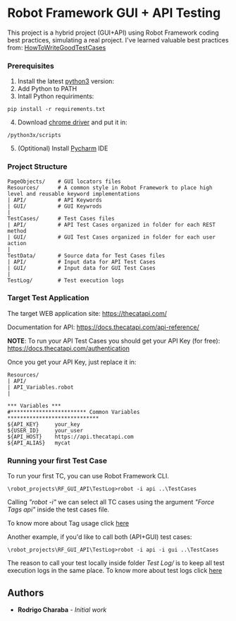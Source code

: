 # Robot Framework GUI + API Testing

This project is a hybrid project (GUI+API) using Robot Framework coding best practices, simulating a real project. I've learned valuable best practices from: [HowToWriteGoodTestCases](https://github.com/robotframework/HowToWriteGoodTestCases/blob/master/HowToWriteGoodTestCases.rst)

### Prerequisites

1. Install the latest [python3](https://www.python.org/downloads/windows/) version:
2. Add Python to PATH
3. Intall Python requiriments:
```
pip install -r requirements.txt
```
4. Download [chrome driver](https://chromedriver.chromium.org/downloads) and put it in: 
```
/python3x/scripts
```
5. (Optitional) Install [Pycharm](https://www.jetbrains.com/pt-br/pycharm/download/#section=windows) IDE

### Project Structure
```
PageObjects/    # GUI locators files
Resources/      # A common style in Robot Framework to place high level and reusable keyword implementations
| API/          # API Keywords
| GUI/          # GUI Keywrods
|
TestCases/      # Test Cases files
| API/          # API Test Cases organized in folder for each REST method
| GUI/          # GUI Test Cases organized in folder for each user action
|
TestData/       # Source data for Test Cases files
| API/          # Input data for API Test Cases
| GUI/          # Input data for GUI Test Cases
|
TestLog/        # Test execution logs
```
### Target Test Application

The target WEB application site: https://thecatapi.com/

Documentation for API: https://docs.thecatapi.com/api-reference/

**NOTE**: To run your API Test Cases you should get your API Key (for free): https://docs.thecatapi.com/authentication 

Once you get your API Key, just replace it in:
```
Resources/      
| API/
| API_Variables.robot
|
```
```
*** Variables ***
#************************ Common Variables *****************************
${API_KEY}     your_key
${USER_ID}     your_user
${API_HOST}    https://api.thecatapi.com
${API_ALIAS}   mycat
```

### Running your first Test Case
To run your first TC, you can use Robot Framework CLI.
```
\robot_projects\RF_GUI_API\TestLog>robot -i api ..\TestCases
```
Calling *"robot -i"* we can select all TC cases using the argument *"Force Tags    api"* inside the test cases file.

To know more about Tag usage click [here](https://robotframework.org/robotframework/latest/RobotFrameworkUserGuide.html#tagging-test-cases)

Another example, if you'd like to call both (API+GUI) test cases:
```
\robot_projects\RF_GUI_API\TestLog>robot -i api -i gui ..\TestCases
```
The reason to call your test locally inside folder *Test Log/* is to keep all test execution logs in the same place. To know more about test logs click [here](https://robotframework.org/robotframework/latest/RobotFrameworkUserGuide.html#output-directory)


## Authors

* **Rodrigo Charaba** - *Initial work* 
